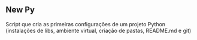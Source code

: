 ## New Py 

Script que cria as primeiras configurações de um projeto Python (instalações de libs, ambiente virtual, criação de pastas, README.md e git)
